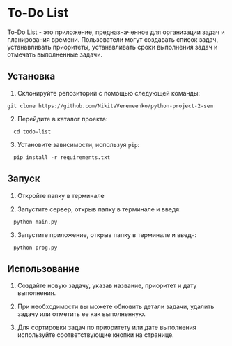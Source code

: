 # To-Do List

To-Do List - это приложение, предназначенное для организации задач и планирования времени. Пользователи могут создавать список задач, 
устанавливать приоритеты, устанавливать сроки выполнения задач и отмечать выполненные задачи.

## Установка

1. Склонируйте репозиторий с помощью следующей команды:
```
git clone https://github.com/NikitaVeremeenko/python-project-2-sem
```
2. Перейдите в каталог проекта:
```
  cd todo-list
```
3. Установите зависимости, используя `pip`:
```
  pip install -r requirements.txt
```
## Запуск

1. Откройте папку в терминале 

2. Запустите сервер, открыв папку в терминале и введя:
```
  python main.py
```
3. Запустите приложение, открыв папку в терминале и введя:
```
  python prog.py
```

## Использование

1. Создайте новую задачу, указав название, приоритет и дату выполнения.

2. При необходимости вы можете обновить детали задачи, удалить задачу или отметить ее как выполненную.

3. Для сортировки задач по приоритету или дате выполнения используйте соответствующие кнопки на странице.
